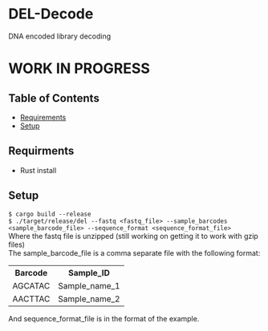 # DEL-Decode
DNA encoded library decoding

# WORK IN PROGRESS

## Table of Contents
<ul>
<li><a href=#Requirements>Requirements</a></li>
<li><a href=#setup>Setup</a></li>
</ul>

## Requirments
<ul>
<li>Rust install</li>
</ul>

## Setup
`$ cargo build --release`<br>
`$ ./target/release/del --fastq <fastq_file> --sample_barcodes <sample_barcode_file> --sequence_format <sequence_format_file>`<br>
Where the fastq file is unzipped (still working on getting it to work with gzip files) <br>
The sample_barcode_file is a comma separate file with the following format:<br>
<table>
<tr>
<th>Barcode</th>
<th>Sample_ID</th>
</tr>
<tr>
<td>AGCATAC</td>
<td>Sample_name_1</td>
</tr>
<tr>
<td>AACTTAC</td>
<td>Sample_name_2</td>
</tr>
</table>

And sequence_format_file is in the format of the example.
